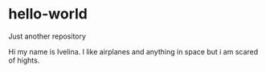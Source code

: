 # hello-world
Just another repository

Hi my name is Ivelina. I like airplanes and anything in space but i am scared of hights.
